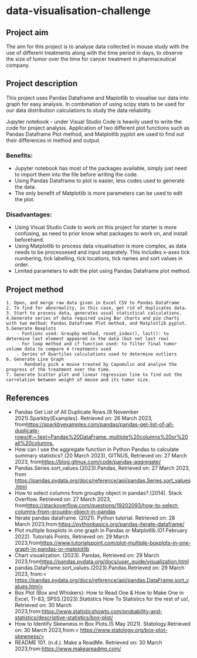 # data-visualisation-challenge

## ****Project aim****

The aim for this project is to analyse data collected in mouse study with the use of different treatments along with the time period in days, to observe the size of tumor over the time for cancer treatment in pharmaceutical company. 

## **Project description**

This project uses Pandas Dataframe and Maplotlib to visualise our data into graph for easy analysis. In combination of using scipy stats to be used for our data distribution calculations to study the data reliability.

Jupyter notebook - under Visual Studio Code is heavily used to write the code for project analysis. 
Application of two different plot functions such as Pandas Dataframe Plot method, and Matplotlib pyplot are used to find out their differences in method and output. 



### **Benefits:**
 - Jupyter notebook has most of the packages available, simply just need to import them into the file before writing the code.
 - Using Pandas Dataframe to plot is easier, less codes used to generate the data.
 - The only benefit of Matplotlib is more parameters can be used to edit the plot.
 
### **Disadvantages:**
 - Using Visual Studio Code to work on this project for starter is more confusing, as need to prior know what packages to work on, and install beforehand. 
 - Using Matplotlib to process data visualisation is more complex, as data needs to be processesed and input separately. This includes x-axes tick numbering, tick labelling, tick locations, tick names and sort values in order.
 - Limited parameters to edit the plot using Pandas Dataframe plot method. 

## **Project method**

    1. Open, and merge raw data given in Excel CSV to Pandas DataFrame
    2. To find for abnormality, in this case, get rid of duplicates data. 
    3. Start to process data, generates usual statistical calculations. 
    4.Generate series of data required using Bar charts and pie charts with two method: Pandas Dataframe Plot method, and Matplotlib pyplot.
    5.Generate Boxplots
        - Funtions used: Groupby method, reset_index(), last(): to determine last element appeared in the data (but not last row)
        - For loop method and if function used: to filter final tumor volume data to compare 4 treatments used
        - Series of Quartiles calculations used to determine outliers
    6. Generate Line Graph
         - Randomly pick a mouse treated by Capomulin and analyse the progress of the treatment over the time. 
    7. Generate Scatter plot and linear regression line to find out the correlation between weight of mouse and its tumor size. 

 ## **References**

   - Pandas Get List of All Duplicate Rows.(9 November 2021).Sparkby{Examples}. Retrieved on: 26 March 2023, from<https://sparkbyexamples.com/pandas/pandas-get-list-of-all-duplicate-rows/#:~:text=Pandas%20DataFrame.,multiple%20columns%20or%20all%20columns.>
   - How can I use the aggregate function in Python Pandas to calculate summary statistics?.(20 March 2023), GITNUS, Retrieved on: 27 March 2023, from<https://blog.gitnux.com/code/pandas-aggregate/>
   - Pandas.Series.sort_values.(2023).Pandas, Retrieved on: 27 March 2023, from <https://pandas.pydata.org/docs/reference/api/pandas.Series.sort_values.html>
   - How to select columns from groupby object in pandas?.(2014). Stack Overflow. Retrieved on: 27 March 2023, from<https://stackoverflow.com/questions/19202093/how-to-select-columns-from-groupby-object-in-pandas>
   - Iterate pandas dataframe. (2021). Python tutorial. Retrieved on: 28 March 2023,from:<https://pythonbasics.org/pandas-iterate-dataframe/>
   - Plot multiple boxplots in one graph in Pandas or Matplotlib.(01 February 2022). Tutorials Points, Retrieved on: 29 March 2023,from<https://www.tutorialspoint.com/plot-multiple-boxplots-in-one-graph-in-pandas-or-matplotlib>
   - Chart visualization. (2023). Pandas, Retrieved on: 29 March 2023,from<https://pandas.pydata.org/docs/user_guide/visualization.html>
   - pandas.DataFrame.sort_values.(2023).Pandas.Retrieved on: 29 March 2023, from:< https://pandas.pydata.org/docs/reference/api/pandas.DataFrame.sort_values.html>
   - Box Plot (Box and Whiskers): How to Read One & How to Make One in Excel, TI-83, SPSS.(2023).Statistics How To Statistics for the rest of us!, Retrieved on: 30 March 2023,from:<https://www.statisticshowto.com/probability-and-statistics/descriptive-statistics/box-plot/>
   - How to Identify Skewness in Box Plots.(5 May 2021). Statology.Retrieved on: 30 March 2023,from:< https://www.statology.org/box-plot-skewness/>
   - README 101. (n.d.). Make a ReadMe. Retrieved on: 30 March 2023,from:<https://www.makeareadme.com/>

